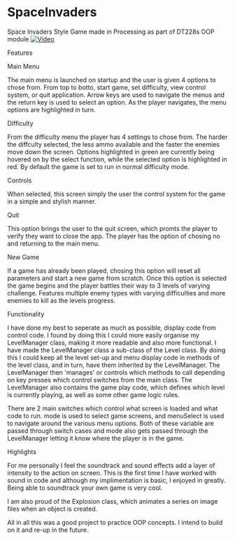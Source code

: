 # SpaceInvaders
Space Invaders Style Game made in Processing as part of DT228s OOP module 
[![Video](http://4.bp.blogspot.com/_Odu7eqW6gAY/TFfUsRpZvYI/AAAAAAAAh5A/H2XXzGKA_3c/s1600/Space+Invader+Couch+by+Igor+Chak+01.jpg)](https://www.youtube.com/watch?v=KMusvw-UfcI&t=18s)

Features

  Main Menu
  
  The main menu is launched on startup and the user is given 4 options to chose from. From top to botto, start game, set difficulty, view control system, or quit application. Arrow keys are used to navigate the menus and the return key is used to select an option. As the player navigates, the menu options are highlighted in turn.
  
  
  Difficulty
  
  From the difficulty menu the player has 4 settings to chose from. The harder the diffculty selected, the less ammo available and the faster the enemies move down the screen. Options highlighted in green are currently being hovered on by the select function, while the selected option is highlighted in red. By default the game is set to run in normal difficulty mode.
  
  Controls
  
  When selected, this screen simply the user the control system for the game in a simple and stylish manner.
  
  
  Quit
  
  This option brings the user to the quit screen, which promts the player to verify they want to close the app. The player has the option of chosing no and returning to the main menu.
  
  New Game
  
  If a game has already been played, chosing this option will reset all parameters and start a new game from scratch. Once this option is selected the game begins and the player battles their way to 3 levels of varying challenge. Features multiple enemy types with varying difficulties and more enemies to kill as the levels progress.
  
  
  
Functionality

  I have done my best to seperate as much as possible, display code from control code. I found by doing this I could more easily organise my LevelManager class, making it more readable and also more functional. I have made the LevelManager class a sub-class of the Level class. By doing this I could keep all the level set-up and menu display code in methods of the level class, and in turn, have them inherited by the LevelManager. The LevelManager then 'manages' or controls which methods to call depending on key presses which control switches from the main class. 
The LevelManager also contains the game play code, which defines which level is currently playing, as well as some other game logic rules.

There are 2 main switches which control what screen is loaded and what code to run. mode is used to select game screens, and menuSelect is used to navigate around the various menu options. Both of these variable are passed through switch cases and mode also gets passed through the LevelManager letting it know where the player is in the game. 


Highlights

  For me personally I feel the soundtrack and sound effects add a layer of intensity to the action on screen. This is the first time I have worked with sound in code and although my implimentation is basic, I enjoyed in greatly. Being able to soundtrack your own game is very cool. 
  
I am also proud of the Explosion class, which animates a series on image files when an object is created.

All in all this was a good project to practice OOP concepts. I intend to build on it and re-up in the future.
